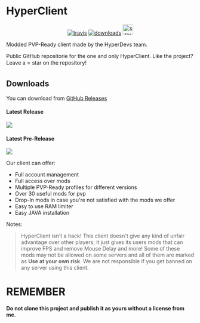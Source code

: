 # HyperClient


[<p align="center"><img src="https://img.shields.io/travis/xbl4z3rr/hyperclient.svg?style=for-the-badge" alt="travis">](https://travis-ci.org/XBL4Z3R-69/HyperClient) [<img src="https://img.shields.io/github/downloads/xbl4z3rr/hyperclient/total.svg?style=for-the-badge" alt="downloads">](https://github.com/XBL4Z3R-69/HyperClient/releases) <img src="https://forthebadge.com/images/badges/built-with-love.svg" height="28px" alt="stark"></p>


Modded PVP-Ready client made by the HyperDevs team.

Public GitHub repositorie for the one and only HyperClient.
Like the project? Leave a ⭐ star on the repository!

## Downloads

You can download from [GitHub Releases](https://github.com/xbl4z3rr/hyperclient/releases)

#### Latest Release

[![](https://img.shields.io/github/release/xbl4z3rr/hyperclient.svg?style=flat-square)](https://github.com/XBL4Z3R-69/HyperClient/releases/latest)

#### Latest Pre-Release
[![](https://img.shields.io/github/release/xbl4z3rr/hyperclient/all.svg?style=flat-square)](https://github.com/XBL4Z3R-69/HyperClient/releases)

Our client can offer:

* Full account management
* Full access over mods
* Multiple PVP-Ready profiles for different versions
* Over 30 useful mods for pvp
* Drop-In mods in case you're not satisfied with the mods we offer
* Easy to use RAM limiter
* Easy JAVA installation

Notes:

> HyperClient isn't a hack!
> This client doesn't give any kind of unfair advantage over other players, it just gives its users mods that can improve FPS and remove Mouse Delay and more!
> Some of these mods may not be allowed on some servers and all of them are marked as **Use at your own risk**.
> We are not responsible if you get banned on any server using this client.

# REMEMBER
**Do not clone this project and publish it as yours without a license from me.**
